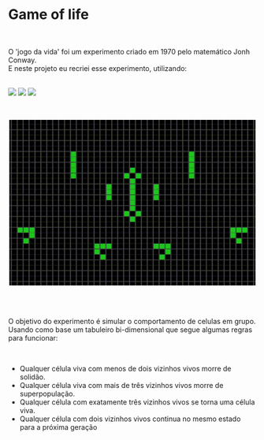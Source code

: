 # Game of life

<br>

O 'jogo da vida' foi um experimento criado em 1970 pelo matemático Jonh Conway.<br>
E neste projeto eu recriei esse experimento, utilizando:

<br>

<div align='left'>
  <img aling='center' widht='40' height='40' src="https://cdn.jsdelivr.net/gh/devicons/devicon/icons/html5/html5-original.svg"/>
  <img aling='center' widht='40' height='40' src="https://cdn.jsdelivr.net/gh/devicons/devicon/icons/css3/css3-original.svg"/>
  <img aling='center' widht='40' height='40' src="https://cdn.jsdelivr.net/gh/devicons/devicon/icons/javascript/javascript-original.svg"/>
</div>

<br>

##

<div align='center'> <img width='500' src='Game-of-life.gif'> </div>

##

<br>

O objetivo do experimento é simular o comportamento de celulas em grupo. Usando como base um tabuleiro bi-dimensional que segue algumas regras para funcionar:

<br>

* Qualquer célula viva com menos de dois vizinhos vivos morre de solidão.
* Qualquer célula viva com mais de três vizinhos vivos morre de superpopulação.
* Qualquer célula com exatamente três vizinhos vivos se torna uma célula viva.
* Qualquer célula com dois vizinhos vivos continua no mesmo estado para a próxima geração
